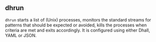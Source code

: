 ## dhrun

`dhrun` starts a list of (Unix) processes, monitors the standard streams for
patterns that should be expected or avoided, kills the processes when criteria
are met and exits accordingly. It is configured using either Dhall, YAML or JSON.
